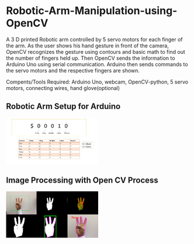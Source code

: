 # Robotic-Arm-Manipulation-using-OpenCV
A 3 D printed Robotic arm controlled by 5 servo motors for each finger of the arm. As the user shows his hand gesture in front of the camera, OpenCV recognizes the gesture using contours and basic math to find out the number of fingers held up. Then OpenCV sends the information to Arduino Uno using serial communication. Arduino then sends commands to the servo motors and the respective fingers are shown.

Compents/Tools Required:
Arduino Uno,
webcam,
OpenCV-python,
5 servo motors,
connecting wires,
hand glove(optional)

## Robotic Arm Setup for Arduino

<p align="left">
  <img src="https://github.com/robbiebbaker/GestureControlledArm/blob/main/Serial%20Communication.jpeg" width=50% height=50%>
</p> 

## Image Processing with Open CV Process

<p align="left">
  <img src="https://github.com/robbiebbaker/GestureControlledArm/blob/main/Hand%20Gesture.png" width=50% height=50%>
</p> 
